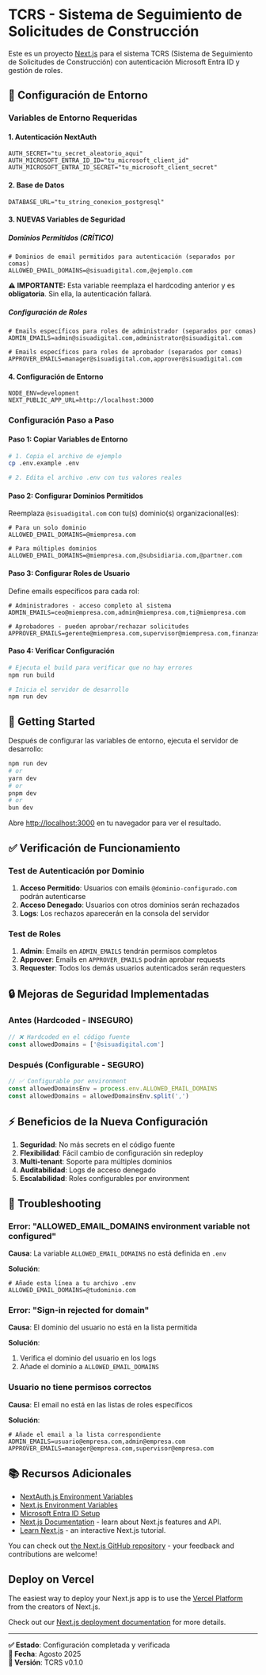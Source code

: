 # TCRS - Sistema de Seguimiento de Solicitudes de Construcción

Este es un proyecto [Next.js](https://nextjs.org) para el sistema TCRS (Sistema de Seguimiento de Solicitudes de Construcción) con autenticación Microsoft Entra ID y gestión de roles.

## 🚀 Configuración de Entorno

### Variables de Entorno Requeridas

#### 1. Autenticación NextAuth

```env
AUTH_SECRET="tu_secret_aleatorio_aqui"
AUTH_MICROSOFT_ENTRA_ID_ID="tu_microsoft_client_id"
AUTH_MICROSOFT_ENTRA_ID_SECRET="tu_microsoft_client_secret"
```

#### 2. Base de Datos

```env
DATABASE_URL="tu_string_conexion_postgresql"
```

#### 3. **NUEVAS** Variables de Seguridad

##### Dominios Permitidos (CRÍTICO)
```env
# Dominios de email permitidos para autenticación (separados por comas)
ALLOWED_EMAIL_DOMAINS=@sisuadigital.com,@ejemplo.com
```

**⚠️ IMPORTANTE:** Esta variable reemplaza el hardcoding anterior y es **obligatoria**. Sin ella, la autenticación fallará.

##### Configuración de Roles
```env
# Emails específicos para roles de administrador (separados por comas)
ADMIN_EMAILS=admin@sisuadigital.com,administrator@sisuadigital.com

# Emails específicos para roles de aprobador (separados por comas)
APPROVER_EMAILS=manager@sisuadigital.com,approver@sisuadigital.com
```

#### 4. Configuración de Entorno

```env
NODE_ENV=development
NEXT_PUBLIC_APP_URL=http://localhost:3000
```

### Configuración Paso a Paso

#### Paso 1: Copiar Variables de Entorno

```bash
# 1. Copia el archivo de ejemplo
cp .env.example .env

# 2. Edita el archivo .env con tus valores reales
```

#### Paso 2: Configurar Dominios Permitidos

Reemplaza `@sisuadigital.com` con tu(s) dominio(s) organizacional(es):

```env
# Para un solo dominio
ALLOWED_EMAIL_DOMAINS=@miempresa.com

# Para múltiples dominios
ALLOWED_EMAIL_DOMAINS=@miempresa.com,@subsidiaria.com,@partner.com
```

#### Paso 3: Configurar Roles de Usuario

Define emails específicos para cada rol:

```env
# Administradores - acceso completo al sistema
ADMIN_EMAILS=ceo@miempresa.com,admin@miempresa.com,ti@miempresa.com

# Aprobadores - pueden aprobar/rechazar solicitudes
APPROVER_EMAILS=gerente@miempresa.com,supervisor@miempresa.com,finanzas@miempresa.com
```

#### Paso 4: Verificar Configuración

```bash
# Ejecuta el build para verificar que no hay errores
npm run build

# Inicia el servidor de desarrollo
npm run dev
```

## 🔧 Getting Started

Después de configurar las variables de entorno, ejecuta el servidor de desarrollo:

```bash
npm run dev
# or
yarn dev
# or
pnpm dev
# or
bun dev
```

Abre [http://localhost:3000](http://localhost:3000) en tu navegador para ver el resultado.

## ✅ Verificación de Funcionamiento

### Test de Autenticación por Dominio

1. **Acceso Permitido**: Usuarios con emails `@dominio-configurado.com` podrán autenticarse
2. **Acceso Denegado**: Usuarios con otros dominios serán rechazados
3. **Logs**: Los rechazos aparecerán en la consola del servidor

### Test de Roles

1. **Admin**: Emails en `ADMIN_EMAILS` tendrán permisos completos
2. **Approver**: Emails en `APPROVER_EMAILS` podrán aprobar requests
3. **Requester**: Todos los demás usuarios autenticados serán requesters

## 🔒 Mejoras de Seguridad Implementadas

### Antes (Hardcoded - INSEGURO)
```typescript
// ❌ Hardcoded en el código fuente
const allowedDomains = ['@sisuadigital.com']
```

### Después (Configurable - SEGURO)
```typescript
// ✅ Configurable por environment
const allowedDomainsEnv = process.env.ALLOWED_EMAIL_DOMAINS
const allowedDomains = allowedDomainsEnv.split(',')
```

## ⚡ Beneficios de la Nueva Configuración

1. **Seguridad**: No más secrets en el código fuente
2. **Flexibilidad**: Fácil cambio de configuración sin redeploy
3. **Multi-tenant**: Soporte para múltiples dominios
4. **Auditabilidad**: Logs de acceso denegado
5. **Escalabilidad**: Roles configurables por environment

## 🚨 Troubleshooting

### Error: "ALLOWED_EMAIL_DOMAINS environment variable not configured"

**Causa**: La variable `ALLOWED_EMAIL_DOMAINS` no está definida en `.env`

**Solución**:
```env
# Añade esta línea a tu archivo .env
ALLOWED_EMAIL_DOMAINS=@tudominio.com
```

### Error: "Sign-in rejected for domain"

**Causa**: El dominio del usuario no está en la lista permitida

**Solución**:
1. Verifica el dominio del usuario en los logs
2. Añade el dominio a `ALLOWED_EMAIL_DOMAINS`

### Usuario no tiene permisos correctos

**Causa**: El email no está en las listas de roles específicos

**Solución**:
```env
# Añade el email a la lista correspondiente
ADMIN_EMAILS=usuario@empresa.com,admin@empresa.com
APPROVER_EMAILS=manager@empresa.com,supervisor@empresa.com
```

## 📚 Recursos Adicionales

- [NextAuth.js Environment Variables](https://next-auth.js.org/configuration/options#environment-variables)
- [Next.js Environment Variables](https://nextjs.org/docs/app/building-your-application/configuring/environment-variables)
- [Microsoft Entra ID Setup](https://docs.microsoft.com/en-us/azure/active-directory/)
- [Next.js Documentation](https://nextjs.org/docs) - learn about Next.js features and API.
- [Learn Next.js](https://nextjs.org/learn) - an interactive Next.js tutorial.

You can check out [the Next.js GitHub repository](https://github.com/vercel/next.js) - your feedback and contributions are welcome!

## Deploy on Vercel

The easiest way to deploy your Next.js app is to use the [Vercel Platform](https://vercel.com/new?utm_medium=default-template&filter=next.js&utm_source=create-next-app&utm_campaign=create-next-app-readme) from the creators of Next.js.

Check out our [Next.js deployment documentation](https://nextjs.org/docs/app/building-your-application/deploying) for more details.

---

**✅ Estado**: Configuración completada y verificada  
**📅 Fecha**: Agosto 2025  
**🔧 Versión**: TCRS v0.1.0
